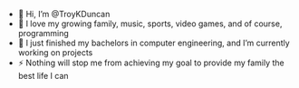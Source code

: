 - 👋 Hi, I’m @TroyKDuncan
- 👀 I love my growing family, music, sports, video games, and of course, programming
- 🌱 I just finished my bachelors in computer engineering, and I’m currently working on projects 
- ⚡ Nothing will stop me from achieving my goal to provide my family the best life I can

<!---
TroyKDuncan/TroyKDuncan is a ✨ special ✨ repository because its `README.md` (this file) appears on your GitHub profile.
You can click the Preview link to take a look at your changes.
--->
